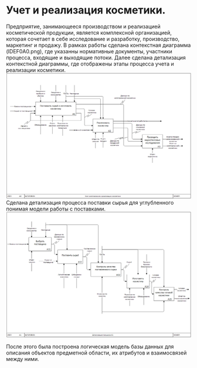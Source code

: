 # Учет и реализация косметики.
Предприятие, занимающееся производством и реализацией косметической продукции, является комплексной организацией, которая сочетает в себе исследование и разработку, производство, маркетинг и продажу. 
В рамках работы сделана контекстная диаграмма (IDEF0A0.png), где указанны нормативные документы, участники процесса, входящие и выходящие потоки.
Далее сделана детализация контекстной диаграммы, где отображены этапы процесса учета и реализации косметики.
![](детализация1.png)
Сделана детализация процесса поставки сырья для углубленного понимая модели работы с поставками.
![](детализация2.png)

После этого была построена логическая модель базы данных для описания объектов предметной области, их атрибутов и взаимосвязей между ними.
